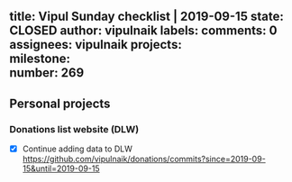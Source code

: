 title:	Vipul Sunday checklist | 2019-09-15
state:	CLOSED
author:	vipulnaik
labels:	
comments:	0
assignees:	vipulnaik
projects:	
milestone:	
number:	269
--
## Personal projects

### Donations list website (DLW)

- [x] Continue adding data to DLW https://github.com/vipulnaik/donations/commits?since=2019-09-15&until=2019-09-15
